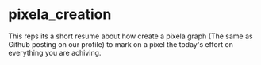 # pixela_creation
This reps its a short resume about how create a pixela graph (The same as Github posting on our profile) to mark on a pixel the today's effort on everything you are achiving. 
